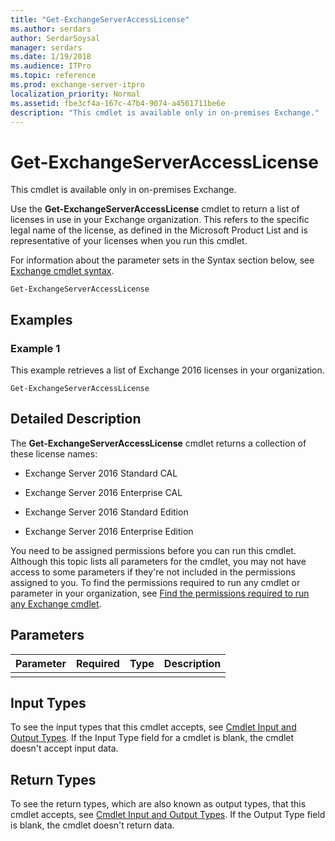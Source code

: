 ```yaml
---
title: "Get-ExchangeServerAccessLicense"
ms.author: serdars
author: SerdarSoysal
manager: serdars
ms.date: 1/19/2018
ms.audience: ITPro
ms.topic: reference
ms.prod: exchange-server-itpro
localization_priority: Normal
ms.assetid: fbe3cf4a-167c-47b4-9074-a4561711be6e
description: "This cmdlet is available only in on-premises Exchange."
---
```


# Get-ExchangeServerAccessLicense

This cmdlet is available only in on-premises Exchange. 
  
Use the **Get-ExchangeServerAccessLicense** cmdlet to return a list of licenses in use in your Exchange organization. This refers to the specific legal name of the license, as defined in the Microsoft Product List and is representative of your licenses when you run this cmdlet.
  
For information about the parameter sets in the Syntax section below, see [Exchange cmdlet syntax](https://technet.microsoft.com/library/bb123552.aspx). 
  
```
Get-ExchangeServerAccessLicense

```

## Examples
<a name="Examples"> </a>

### Example 1

This example retrieves a list of Exchange 2016 licenses in your organization.
  
```
Get-ExchangeServerAccessLicense
```

## Detailed Description
<a name="DetailedDescription"> </a>

The **Get-ExchangeServerAccessLicense** cmdlet returns a collection of these license names:
  
- Exchange Server 2016 Standard CAL
    
- Exchange Server 2016 Enterprise CAL
    
- Exchange Server 2016 Standard Edition
    
- Exchange Server 2016 Enterprise Edition
    
You need to be assigned permissions before you can run this cmdlet. Although this topic lists all parameters for the cmdlet, you may not have access to some parameters if they're not included in the permissions assigned to you. To find the permissions required to run any cmdlet or parameter in your organization, see [Find the permissions required to run any Exchange cmdlet](https://technet.microsoft.com/library/mt432940.aspx).
  
## Parameters
<a name="DetailedDescription"> </a>

|**Parameter**|**Required**|**Type**|**Description**|
|:-----|:-----|:-----|:-----|
|||||
   
## Input Types
<a name="InputTypes"> </a>

To see the input types that this cmdlet accepts, see [Cmdlet Input and Output Types](http://go.microsoft.com/fwlink/p/?linkId=616387). If the Input Type field for a cmdlet is blank, the cmdlet doesn't accept input data. 
  
## Return Types
<a name="ReturnTypes"> </a>

To see the return types, which are also known as output types, that this cmdlet accepts, see [Cmdlet Input and Output Types](http://go.microsoft.com/fwlink/p/?linkId=616387). If the Output Type field is blank, the cmdlet doesn't return data. 
  

